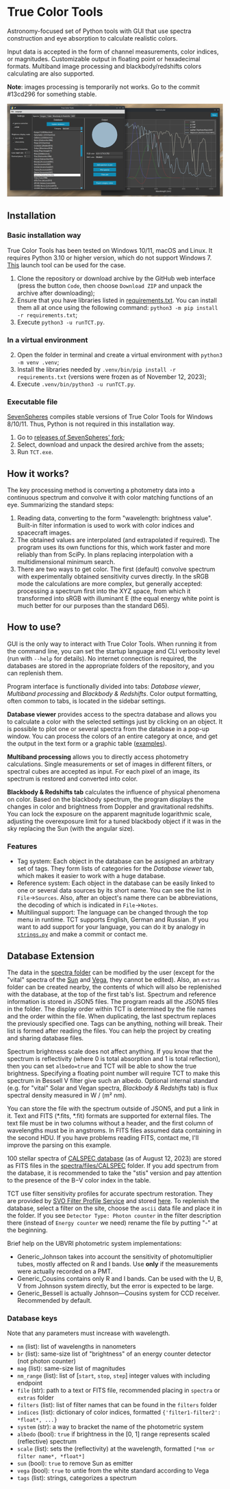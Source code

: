 # True Color Tools
Astronomy-focused set of Python tools with GUI that use spectra construction and eye absorption to calculate realistic colors.

Input data is accepted in the form of channel measurements, color indices, or magnitudes. Customizable output in floating point or hexadecimal formats. Multiband image processing and blackbody/redshifts colors calculating are also supported.

**Note**: images processing is temporarily not works. Go to the commit #13cd296 for something stable.

![TCT screenshot](screenshot.png)


## Installation

### Basic installation way

True Color Tools has been tested on Windows 10/11, macOS and Linux. It requires Python 3.10 or higher version, which do not support Windows 7. [This](https://github.com/adang1345/PythonWin7) launch tool can be used for the case.

1. Clone the repository or download archive by the GitHub web interface (press the button `Code`, then choose `Download ZIP` and unpack the archive after downloading);
2. Ensure that you have libraries listed in [requirements.txt](requirements.txt). You can install them all at once using the following command: `python3 -m pip install -r requirements.txt`;
3. Execute `python3 -u runTCT.py`.

### In a virtual environment

2. Open the folder in terminal and create a virtual environment with `python3 -m venv .venv`;
3. Install the libraries needed by `.venv/bin/pip install -r requirements.txt` (versions were frozen as of November 12, 2023);
4. Execute `.venv/bin/python3 -u runTCT.py`.

### Executable file

[SevenSpheres](https://github.com/SevenSpheres) compiles stable versions of True Color Tools for Windows 8/10/11. Thus, Python is not required in this installation way.

1. Go to [releases of SevenSpheres' fork](https://github.com/SevenSpheres/TrueColorTools/releases);
2. Select, download and unpack the desired archive from the assets;
3. Run `TCT.exe`.


## How it works?

The key processing method is converting a photometry data into a continuous spectrum and convolve it with color matching functions of an eye. Summarizing the standard steps:

1. Reading data, converting to the form "wavelength: brightness value". Built-in filter information is used to work with color indices and spacecraft images.
2. The obtained values ​​are interpolated (and extrapolated if required). The program uses its own functions for this, which work faster and more reliably than from SciPy. In plans replacing interpolation with a multidimensional minimum search.
3. There are two ways to get color. The first (default) convolve spectrum with experimentally obtained sensitivity curves directly. In the sRGB mode the calculations are more complex, but generally accepted: processing a spectrum first into the XYZ space, from which it transformed into sRGB with illuminant E (the equal energy white point is much better for our purposes than the standard D65).


## How to use?
GUI is the only way to interact with True Color Tools. When running it from the command line, you can set the startup language and CLI verbosity level (run with `--help` for details). No internet connection is required, the databases are stored in the appropriate folders of the repository, and you can replenish them.

Program interface is functionally divided into tabs: *Database viewer*, *Multiband processing* and *Blackbody & Redshifts*. Color output formatting, often common to tabs, is located in the sidebar settings.

**Database viewer** provides access to the spectra database and allows you to calculate a color with the selected settings just by clicking on an object. It is possible to plot one or several spectra from the database in a pop-up window. You can process the colors of an entire category at once, and get the output in the text form or a graphic table ([examples](tables/)).

**Multiband processing** allows you to directly access photometry calculations. Single measurements or set of images in different filters, or spectral cubes are accepted as input. For each pixel of an image, its spectrum is restored and converted into color.

**Blackbody & Redshifts tab** calculates the influence of physical phenomena on color. Based on the blackbody spectrum, the program displays the changes in color and brightness from Doppler and gravitational redshifts. You can lock the exposure on the apparent magnitude logarithmic scale, adjusting the overexposure limit for a tuned blackbody object if it was in the sky replacing the Sun (with the angular size).

### Features
- Tag system: Each object in the database can be assigned an arbitrary set of tags. They form lists of categories for the *Database viewer* tab, which makes it easier to work with a huge database.
- Reference system: Each object in the database can be easily linked to one or several data sources by its short name. You can see the list in `File`→`Sources`. Also, after an object's name there can be abbreviations, the decoding of which is indicated in `File`→`Notes`.
- Multilingual support: The language can be changed through the top menu in runtime. TCT supports English, German and Russian. If you want to add support for your language, you can do it by analogy in [`strings.py`](src/strings.py) and make a commit or contact me.


## Database Extension
The data in the [spectra folder](spectra/) can be modified by the user (except for the "vital" spectra of the [Sun](spectra/files/CALSPEC/sun_reference_stis_002.fits) and [Vega](spectra/files/CALSPEC/alpha_lyr_stis_011.fits), they cannot be edited). Also, an `extras` folder can be created nearby, the contents of which will also be replenished with the database, at the top of the first tab's list. Spectrum and reference information is stored in JSON5 files. The program reads all the JSON5 files in the folder. The display order within TCT is determined by the file names and the order within the file. When duplicating, the last spectrum replaces the previously specified one. Tags can be anything, nothing will break. Their list is formed after reading the files. You can help the project by creating and sharing database files.

Spectrum brightness scale does not affect anything. If you know that the spectrum is reflectivity (where 0 is total absorption and 1 is total reflection), then you can set `albedo=true` and TCT will be able to show the true brightness. Specifying a floating point number will require TCT to make this spectrum in Bessell V filter give such an albedo. Optional internal standard (e.g. for "vital" Solar and Vegan spectra, *Blackbody & Redshifts* tab) is flux spectral density measured in W / (m² nm).

You can store the file with the spectrum outside of JSON5, and put a link in it. Text and FITS (*.fits, *.fit) formats are supported for external files. The text file must be in two columns without a header, and the first column of wavelengths must be in angstroms. In FITS files assumed data containing in the second HDU. If you have problems reading FITS, contact me, I'll improve the parsing on this example.

100 stellar spectra of [CALSPEC database](https://www.stsci.edu/hst/instrumentation/reference-data-for-calibration-and-tools/astronomical-catalogs/calspec) (as of August 12, 2023) are stored as FITS files in the [spectra/files/CALSPEC](spectra/files/CALSPEC) folder. If you add spectrum from the database, it is recommended to take the "stis" version and pay attention to the presence of the B−V color index in the table.

TCT use filter sensitivity profiles for accurate spectrum restoration. They are provided by [SVO Filter Profile Service](http://svo2.cab.inta-csic.es/svo/theory/fps3/index.php) and stored [here](/filters). To replenish the database, select a filter on the site, choose the `ascii` data file and place it in the folder. If you see `Detector Type: Photon counter` in the filter description there (instead of `Energy counter` we need) rename the file by putting "-" at the beginning.

Brief help on the UBVRI photometric system implementations:
- Generic_Johnson takes into account the sensitivity of photomultiplier tubes, mostly affected on R and I bands. Use **only** if the measurements were actually recorded on a PMT.
- Generic_Cousins contains only R and I bands. Can be used with the U, B, V from Johnson system directly, but the error is expected to be large.
- Generic_Bessell is actually Johnson—Cousins system for CCD receiver. Recommended by default.

### Database keys
Note that any parameters must increase with wavelength.
- `nm` (list): list of wavelengths in nanometers
- `br` (list): same-size list of "brightness" of an energy counter detector (not photon counter)
- `mag` (list): same-size list of magnitudes
- `nm_range` (list): list of [`start`, `stop`, `step`] integer values with including endpoint
- `file` (str): path to a text or FITS file, recommended placing in `spectra` or `extras` folder
- `filters` (list): list of filter names that can be found in the `filters` folder
- `indices` (list): dictionary of color indices, formatted `{'filter1-filter2': *float*, ...}`
- `system` (str): a way to bracket the name of the photometric system
- `albedo` (bool): `true` if brightness in the [0, 1] range represents scaled (reflective) spectrum
- `scale` (list): sets the (reflectivity) at the wavelength, formatted `[*nm or filter name*, *float*]`
- `sun` (bool): `true` to remove Sun as emitter
- `vega` (bool): `true` to untie from the white standard according to Vega
- `tags` (list): strings, categorizes a spectrum